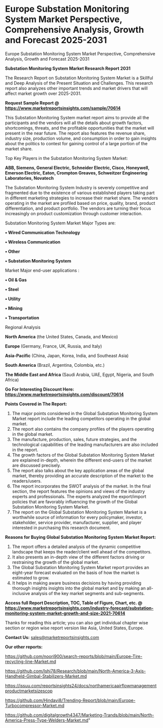 # Europe Substation Monitoring System Market Perspective, Comprehensive Analysis, Growth and Forecast 2025-2031
Europe Substation Monitoring System Market Perspective, Comprehensive Analysis, Growth and Forecast 2025-2031

<strong>Substation Monitoring System Market Research Report 2031</strong>

The Research Report on Substation Monitoring System Market is a Skillful and Deep Analysis of the Present Situation and Challenges. This research report also analyzes other important trends and market drivers that will affect market growth over 2025-2031.

<strong>Request Sample Report @ <a href=https://www.marketreportsinsights.com/sample/70614>https://www.marketreportsinsights.com/sample/70614</a></strong>

This Substation Monitoring System market report aims to provide all the participants and the vendors will all the details about growth factors, shortcomings, threats, and the profitable opportunities that the market will present in the near future. The report also features the revenue share, industry size, production volume, and consumption in order to gain insights about the politics to contest for gaining control of a large portion of the market share.

Top Key Players in the Substation Monitoring System Market:

<strong>ABB, Siemens, General Electric, Schneider Electric, Cisco, Honeywell, Emerson Electric, Eaton, Crompton Greaves, Schweitzer Engineering Laboratories, Novatech</strong>

The Substation Monitoring System Industry is severely competitive and fragmented due to the existence of various established players taking part in different marketing strategies to increase their market share. The vendors operating in the market are profiled based on price, quality, brand, product differentiation, and product portfolio. The vendors are turning their focus increasingly on product customization through customer interaction.

Substation Monitoring System Market Major Types are:

<strong>• Wired Communication Technology

• Wireless Communication

• Other

• Substation Monitoring System</strong>

Market Major end-user applications :

<strong>• Oil & Gas

• Steel

• Utility

• Mining

• Transportation</strong>

Regional Analysis

</u><strong><b>North America</b></strong> (the United States, Canada, and Mexico)

<strong><b>Europe </b></strong>(Germany, France, UK, Russia, and Italy)

<strong><b>Asia-Pacific</b></strong> (China, Japan, Korea, India, and Southeast Asia)

<strong><b>South America</b></strong> (Brazil, Argentina, Colombia, etc.)

<strong><b>The Middle East and Africa</b></strong> (Saudi Arabia, UAE, Egypt, Nigeria, and South Africa)

<strong>Go For Interesting Discount Here: <a href=https://www.marketreportsinsights.com/discount/70614>https://www.marketreportsinsights.com/discount/70614</a></strong>

<strong>Points Covered in The Report:</strong>
<ol>
  <li>The major points considered in the Global Substation Monitoring System Market report include the leading competitors operating in the global market.</li>
  <li>The report also contains the company profiles of the players operating in the global market.</li>
  <li>The manufacture, production, sales, future strategies, and the technological capabilities of the leading manufacturers are also included in the report.</li>
  <li>The growth factors of the Global Substation Monitoring System Market are explained in-depth, wherein the different end-users of the market are discussed precisely.</li>
  <li>The report also talks about the key application areas of the global market, thereby providing an accurate description of the market to the readers/users.</li>
  <li>The report incorporates the SWOT analysis of the market. In the final section, the report features the opinions and views of the industry experts and professionals. The experts analyzed the export/import policies that are favorably influencing the growth of the Global Substation Monitoring System Market.</li>
  <li>The report on the Global Substation Monitoring System Market is a worthwhile source of information for every policymaker, investor, stakeholder, service provider, manufacturer, supplier, and player interested in purchasing this research document.</li>
</ol>
<strong>Reasons for Buying Global Substation Monitoring System Market Report:</strong>

<ol>
  <li>The report offers a detailed analysis of the dynamic competitive landscape that keeps the reader/client well ahead of the competitors.</li>
  <li>It also presents an in-depth view of the different factors driving or restraining the growth of the global market.</li>
  <li>The Global Substation Monitoring System Market report provides an eight-year forecast evaluated on the basis of how the market is estimated to grow.</li>
  <li>It helps in making aware business decisions by having providing thorough insights insights into the global market and by making an all-inclusive analysis of the key market segments and sub-segments.</li>
</ol>
<strong>Access full Report Description, TOC, Table of Figure, Chart, etc. @ <a href=https://www.marketreportsinsights.com/industry-forecast/substation-monitoring-system-market-growth-and-size-2021-70614>https://www.marketreportsinsights.com/industry-forecast/substation-monitoring-system-market-growth-and-size-2021-70614</a></strong>


Thanks for reading this article; you can also get individual chapter wise section or region wise report version like Asia, United States, Europe.

<strong>Contact Us:</strong>
sales@marketreportsinsights.com

<strong>Our other reports:</strong>

<a href=https://github.com/noori900/search-reports/blob/main/Europe-Tire-recycling-line-Market.md>https://github.com/noori900/search-reports/blob/main/Europe-Tire-recycling-line-Market.md</a>

<a href=https://github.com/Ishi78/Research/blob/main/North-America-3-Axis-Handheld-Gimbal-Stabilizers-Market.md>https://github.com/Ishi78/Research/blob/main/North-America-3-Axis-Handheld-Gimbal-Stabilizers-Market.md</a>

<a href=https://issuu.com/reportsinsights24/docs/northamericaairflowmanagementproductmarketsizescop>https://issuu.com/reportsinsights24/docs/northamericaairflowmanagementproductmarketsizescop</a>

<a href=https://github.com/Hindavi8/Trending-Report/blob/main/Europe-Turbocompressor-Market.md>https://github.com/Hindavi8/Trending-Report/blob/main/Europe-Turbocompressor-Market.md</a>

<a href=https://github.com/digitalgrowth4347/Marketing-Trands/blob/main/North-America-Press-Type-Welders-Market.md>https://github.com/digitalgrowth4347/Marketing-Trands/blob/main/North-America-Press-Type-Welders-Market.md</a>"
